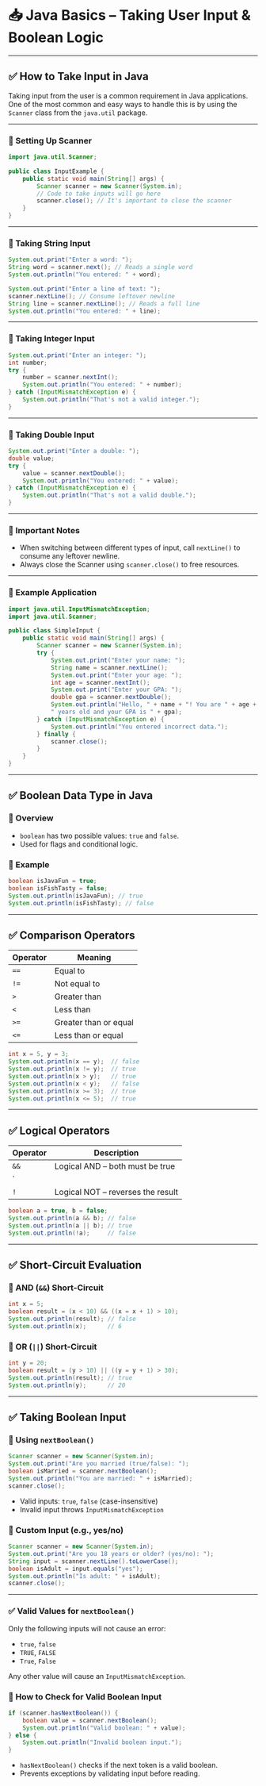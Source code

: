 
# 📥 Java Basics – Taking User Input & Boolean Logic

---

## ✅ How to Take Input in Java

Taking input from the user is a common requirement in Java applications. One of the most common and easy ways to handle this is by using the `Scanner` class from the `java.util` package.

---

### 🔹 Setting Up Scanner

```java
import java.util.Scanner;

public class InputExample {
    public static void main(String[] args) {
        Scanner scanner = new Scanner(System.in);
        // Code to take inputs will go here
        scanner.close(); // It's important to close the scanner
    }
}
```

---

### 🔹 Taking String Input

```java
System.out.print("Enter a word: ");
String word = scanner.next(); // Reads a single word
System.out.println("You entered: " + word);

System.out.print("Enter a line of text: ");
scanner.nextLine(); // Consume leftover newline
String line = scanner.nextLine(); // Reads a full line
System.out.println("You entered: " + line);
```

---

### 🔹 Taking Integer Input

```java
System.out.print("Enter an integer: ");
int number;
try {
    number = scanner.nextInt();
    System.out.println("You entered: " + number);
} catch (InputMismatchException e) {
    System.out.println("That's not a valid integer.");
}
```

---

### 🔹 Taking Double Input

```java
System.out.print("Enter a double: ");
double value;
try {
    value = scanner.nextDouble();
    System.out.println("You entered: " + value);
} catch (InputMismatchException e) {
    System.out.println("That's not a valid double.");
}
```

---

### 🔹 Important Notes

- When switching between different types of input, call `nextLine()` to consume any leftover newline.
- Always close the Scanner using `scanner.close()` to free resources.

---

### 🔹 Example Application

```java
import java.util.InputMismatchException;
import java.util.Scanner;

public class SimpleInput {
    public static void main(String[] args) {
        Scanner scanner = new Scanner(System.in);
        try {
            System.out.print("Enter your name: ");
            String name = scanner.nextLine();
            System.out.print("Enter your age: ");
            int age = scanner.nextInt();
            System.out.print("Enter your GPA: ");
            double gpa = scanner.nextDouble();
            System.out.println("Hello, " + name + "! You are " + age +
            " years old and your GPA is " + gpa);
        } catch (InputMismatchException e) {
            System.out.println("You entered incorrect data.");
        } finally {
            scanner.close();
        }
    }
}
```

---

## ✅ Boolean Data Type in Java

### 🔹 Overview

- `boolean` has two possible values: `true` and `false`.
- Used for flags and conditional logic.

### 🔹 Example

```java
boolean isJavaFun = true;
boolean isFishTasty = false;
System.out.println(isJavaFun); // true
System.out.println(isFishTasty); // false
```

---

## ✅ Comparison Operators

| Operator | Meaning                |
|----------|------------------------|
| `==`     | Equal to               |
| `!=`     | Not equal to           |
| `>`      | Greater than           |
| `<`      | Less than              |
| `>=`     | Greater than or equal  |
| `<=`     | Less than or equal     |

```java
int x = 5, y = 3;
System.out.println(x == y);  // false
System.out.println(x != y);  // true
System.out.println(x > y);   // true
System.out.println(x < y);   // false
System.out.println(x >= 3);  // true
System.out.println(x <= 5);  // true
```

---

## ✅ Logical Operators

| Operator | Description                                |
|----------|--------------------------------------------|
| `&&`     | Logical AND – both must be true            |
| `||`     | Logical OR – at least one must be true     |
| `!`      | Logical NOT – reverses the result          |

```java
boolean a = true, b = false;
System.out.println(a && b); // false
System.out.println(a || b); // true
System.out.println(!a);     // false
```

---

## ✅ Short-Circuit Evaluation

### 🔹 AND (`&&`) Short-Circuit

```java
int x = 5;
boolean result = (x < 10) && ((x = x + 1) > 10);
System.out.println(result); // false
System.out.println(x);      // 6
```

### 🔹 OR (`||`) Short-Circuit

```java
int y = 20;
boolean result = (y > 10) || ((y = y + 1) > 30);
System.out.println(result); // true
System.out.println(y);      // 20
```

---

## ✅ Taking Boolean Input

### 🔹 Using `nextBoolean()`

```java
Scanner scanner = new Scanner(System.in);
System.out.print("Are you married (true/false): ");
boolean isMarried = scanner.nextBoolean();
System.out.println("You are married: " + isMarried);
scanner.close();
```

- Valid inputs: `true`, `false` (case-insensitive)
- Invalid input throws `InputMismatchException`

### 🔹 Custom Input (e.g., yes/no)

```java
Scanner scanner = new Scanner(System.in);
System.out.print("Are you 18 years or older? (yes/no): ");
String input = scanner.nextLine().toLowerCase();
boolean isAdult = input.equals("yes");
System.out.println("Is adult: " + isAdult);
scanner.close();
```

---

### ✅ Valid Values for `nextBoolean()`

Only the following inputs will not cause an error:

- `true`, `false`
- `TRUE`, `FALSE`
- `True`, `False`

Any other value will cause an `InputMismatchException`.

### 🔹 How to Check for Valid Boolean Input

```java
if (scanner.hasNextBoolean()) {
    boolean value = scanner.nextBoolean();
    System.out.println("Valid boolean: " + value);
} else {
    System.out.println("Invalid boolean input.");
}
```

- `hasNextBoolean()` checks if the next token is a valid boolean.
- Prevents exceptions by validating input before reading.

